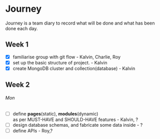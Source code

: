 # Journey  
Journey is a team diary to record what will be done and what has been done each day.

## Week 1   
- [x] familiarise group with git flow - Kalvin, Charlie, Roy
- [x] set up the basic structure of project. - Kalvin
- [x] create MongoDB cluster and collection(database) - Kalvin

## Week 2  
###### Mon  
- [ ] define **pages**(static), **modules**(dynamic)  
     as per MUST-HAVE and SHOULD-HAVE features  - Kalvin, ?
- [ ] design database schemas, and fabricate some data inside - ?
- [ ] define APIs - Roy,?